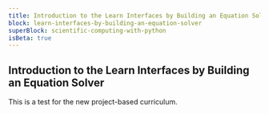 ```yaml
---
title: Introduction to the Learn Interfaces by Building an Equation Solver
block: learn-interfaces-by-building-an-equation-solver
superBlock: scientific-computing-with-python
isBeta: true
---
```


## Introduction to the Learn Interfaces by Building an Equation Solver

This is a test for the new project-based curriculum.
